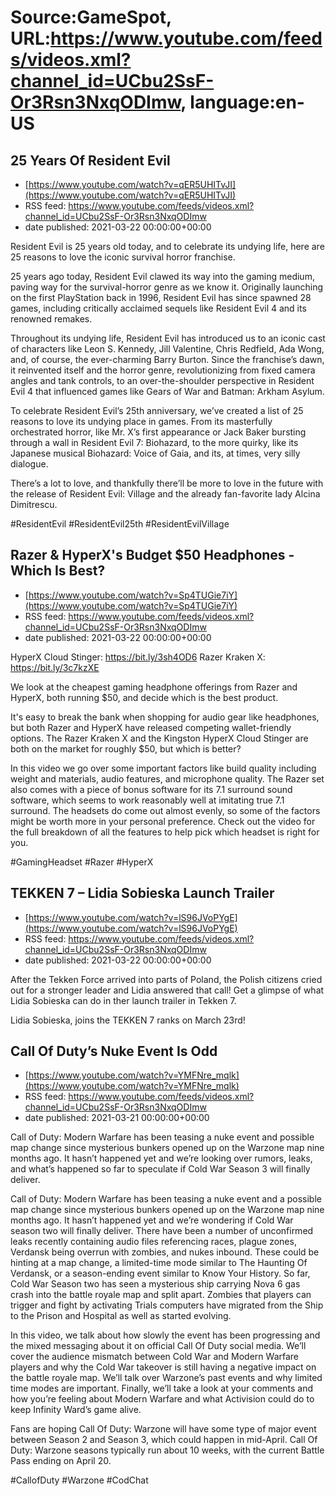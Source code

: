 # Source:GameSpot, URL:https://www.youtube.com/feeds/videos.xml?channel_id=UCbu2SsF-Or3Rsn3NxqODImw, language:en-US

## 25 Years Of Resident Evil
 - [https://www.youtube.com/watch?v=qER5UHITvJI](https://www.youtube.com/watch?v=qER5UHITvJI)
 - RSS feed: https://www.youtube.com/feeds/videos.xml?channel_id=UCbu2SsF-Or3Rsn3NxqODImw
 - date published: 2021-03-22 00:00:00+00:00

Resident Evil is 25 years old today, and to celebrate its undying life, here are 25 reasons to love the iconic survival horror franchise.

25 years ago today, Resident Evil clawed its way into the gaming medium, paving way for the survival-horror genre as we know it. Originally launching on the first PlayStation back in 1996, Resident Evil has since spawned 28 games, including critically acclaimed sequels like Resident Evil 4 and its renowned remakes.

Throughout its undying life, Resident Evil has introduced us to an iconic cast of characters like Leon S. Kennedy, Jill Valentine, Chris Redfield, Ada Wong, and, of course, the ever-charming Barry Burton. Since the franchise’s dawn, it reinvented itself and the horror genre, revolutionizing from fixed camera angles and tank controls, to an over-the-shoulder perspective in Resident Evil 4 that influenced games like Gears of War and Batman: Arkham Asylum.

To celebrate Resident Evil’s 25th anniversary, we’ve created a list of 25 reasons to love its undying place in games. From its masterfully orchestrated horror, like Mr. X’s first appearance or Jack Baker bursting through a wall in Resident Evil 7: Biohazard, to the more quirky, like its Japanese musical Biohazard: Voice of Gaia, and its, at times, very silly dialogue. 

There’s a lot to love, and thankfully there’ll be more to love in the future with the release of Resident Evil: Village and the already fan-favorite lady Alcina Dimitrescu.

#ResidentEvil #ResidentEvil25th #ResidentEvilVillage

## Razer & HyperX's Budget $50 Headphones - Which Is Best?
 - [https://www.youtube.com/watch?v=Sp4TUGie7iY](https://www.youtube.com/watch?v=Sp4TUGie7iY)
 - RSS feed: https://www.youtube.com/feeds/videos.xml?channel_id=UCbu2SsF-Or3Rsn3NxqODImw
 - date published: 2021-03-22 00:00:00+00:00

HyperX Cloud Stinger: https://bit.ly/3sh4OD6
Razer Kraken X: https://bit.ly/3c7kzXE

We look at the cheapest gaming headphone offerings from Razer and HyperX, both running $50, and decide which is the best product.

It's easy to break the bank when shopping for audio gear like headphones, but both Razer and HyperX have released competing wallet-friendly options. The Razer Kraken X and the Kingston HyperX Cloud Stinger are both on the market for roughly $50, but which is better?

In this video we go over some important factors like build quality including weight and materials, audio features, and microphone quality. The Razer set also comes with a piece of bonus software for its 7.1 surround sound software, which seems to work reasonably well at imitating true 7.1 surround. The headsets do come out almost evenly, so some of the factors might be worth more in your personal preference. Check out the video for the full breakdown of all the features to help pick which headset is right for you.

#GamingHeadset #Razer #HyperX

## TEKKEN 7 – Lidia Sobieska Launch Trailer
 - [https://www.youtube.com/watch?v=lS96JVoPYgE](https://www.youtube.com/watch?v=lS96JVoPYgE)
 - RSS feed: https://www.youtube.com/feeds/videos.xml?channel_id=UCbu2SsF-Or3Rsn3NxqODImw
 - date published: 2021-03-22 00:00:00+00:00

After the Tekken​ Force arrived into parts of Poland, the Polish citizens cried out for a stronger leader and Lidia answered that call! Get a glimpse of what Lidia Sobieska can do in ther launch trailer in Tekken 7.

Lidia Sobieska, joins the TEKKEN 7 ranks on March 23rd!

## Call Of Duty’s Nuke Event Is Odd
 - [https://www.youtube.com/watch?v=YMFNre_mqlk](https://www.youtube.com/watch?v=YMFNre_mqlk)
 - RSS feed: https://www.youtube.com/feeds/videos.xml?channel_id=UCbu2SsF-Or3Rsn3NxqODImw
 - date published: 2021-03-21 00:00:00+00:00

Call of Duty: Modern Warfare has been teasing a nuke event and possible map change since mysterious bunkers opened up on the Warzone map nine months ago. It hasn’t happened yet and we’re looking over rumors, leaks, and what’s happened so far to speculate if Cold War Season 3 will finally deliver. 

Call of Duty: Modern Warfare has been teasing a nuke event and a possible map change since mysterious bunkers opened up on the Warzone map nine months ago. It hasn’t happened yet and we’re wondering if Cold War season two will finally deliver. There have been a number of unconfirmed leaks recently containing audio files referencing races, plague zones, Verdansk being overrun with zombies, and nukes inbound. These could be hinting at a map change, a limited-time mode similar to The Haunting Of Verdansk, or a season-ending event similar to Know Your History. So far, Cold War Season two has seen a mysterious ship carrying Nova 6 gas crash into the battle royale map and split apart. Zombies that players can trigger and fight by activating Trials computers have migrated from the Ship to the Prison and Hospital as well as started evolving. 

In this video, we talk about how slowly the event has been progressing and the mixed messaging about it on official Call Of Duty social media. We’ll cover the audience mismatch between Cold War and Modern Warfare players and why the Cold War takeover is still having a negative impact on the battle royale map. We’ll talk over Warzone’s past events and why limited time modes are important. Finally, we’ll take a look at your comments and how you’re feeling about Modern Warfare and what Activision could do to keep Infinity Ward’s game alive. 

Fans are hoping Call Of Duty: Warzone will have some type of major event between Season 2 and Season 3, which could happen in mid-April. Call Of Duty: Warzone seasons typically run about 10 weeks, with the current Battle Pass ending on April 20.

#CallofDuty #Warzone #CodChat

